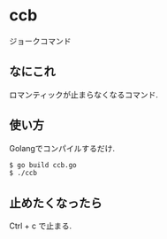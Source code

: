 # ccb

ジョークコマンド

## なにこれ

ロマンティックが止まらなくなるコマンド.

## 使い方

Golangでコンパイルするだけ.

``` bash
$ go build ccb.go
$ ./ccb
```

## 止めたくなったら

Ctrl + c で止まる.
